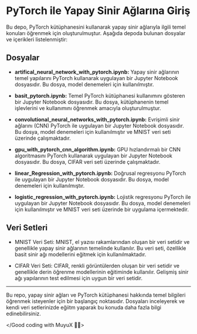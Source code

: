 # PyTorch ile Yapay Sinir Ağlarına Giriş

Bu depo, PyTorch kütüphanesini kullanarak yapay sinir ağlarıyla ilgili temel konuları öğrenmek için oluşturulmuştur. Aşağıda depoda bulunan dosyalar ve içerikleri listelenmiştir:

## Dosyalar

- **artifical_neural_network_with_pytorch.ipynb:** Yapay sinir ağlarının temel yapılarını PyTorch kullanarak uygulayan bir Jupyter Notebook dosyasıdır. Bu dosya, model denemeleri için kullanılmıştır.

- **basit_pytorch.ipynb:** Temel PyTorch kütüphanesi kullanımını gösteren bir Jupyter Notebook dosyasıdır. Bu dosya, kütüphanenin temel işlevlerini ve kullanımını öğrenmek amacıyla oluşturulmuştur.

- **convolutional_neural_networks_with_pytorch.ipynb:** Evrişimli sinir ağlarını (CNN) PyTorch ile uygulayan bir Jupyter Notebook dosyasıdır. Bu dosya, model denemeleri için kullanılmıştır ve MNIST veri seti üzerinde çalışmaktadır.

- **gpu_with_pytorch_cnn_algorithm.ipynb:** GPU hızlandırmalı bir CNN algoritmasını PyTorch kullanarak uygulayan bir Jupyter Notebook dosyasıdır. Bu dosya, CIFAR veri seti üzerinde çalışmaktadır.

- **linear_Regression_with_pytorch.ipynb:** Doğrusal regresyonu PyTorch ile uygulayan bir Jupyter Notebook dosyasıdır. Bu dosya, model denemeleri için kullanılmıştır.

- **logistic_regression_with_pytorch.ipynb:** Lojistik regresyonu PyTorch ile uygulayan bir Jupyter Notebook dosyasıdır. Bu dosya, model denemeleri için kullanılmıştır ve MNIST veri seti üzerinde bir uygulama içermektedir.

## Veri Setleri

- MNIST Veri Seti: MNIST, el yazısı rakamlarından oluşan bir veri setidir ve genellikle yapay sinir ağlarının temelinde kullanılır. Bu veri seti, özellikle basit sinir ağı modellerini eğitmek için kullanılmaktadır.

- CIFAR Veri Seti: CIFAR, renkli görüntülerden oluşan bir veri setidir ve genellikle derin öğrenme modellerinin eğitiminde kullanılır. Gelişmiş sinir ağı yapılarının test edilmesi için uygun bir veri setidir.

---

Bu repo, yapay sinir ağları ve PyTorch kütüphanesi hakkında temel bilgileri öğrenmek isteyenler için bir başlangıç noktasıdır. Dosyaları inceleyerek ve kendi veri setlerinizde eğiitm yaparak bu konuda daha fazla bilgi edinebilirsiniz.

</Good coding with MuyuX 👨‍💻>
